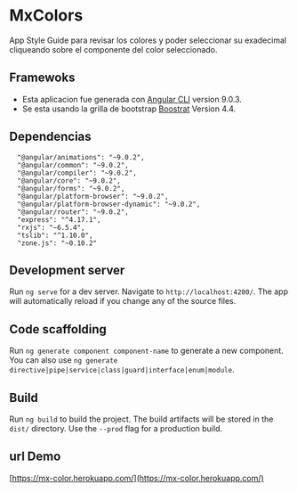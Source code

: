 

# MxColors

App Style Guide para revisar los colores y poder seleccionar su exadecimal cliqueando sobre el componente del color seleccionado. 

## Framewoks
- Esta aplicacion fue generada con [Angular CLI](https://github.com/angular/angular-cli) version 9.0.3.
- Se esta usando la grilla de bootstrap [Boostrat](https://github.com/twbs/bootstrap) Version 4.4.

## Dependencias
```text
  "@angular/animations": "~9.0.2",
  "@angular/common": "~9.0.2",
  "@angular/compiler": "~9.0.2",
  "@angular/core": "~9.0.2",
  "@angular/forms": "~9.0.2",
  "@angular/platform-browser": "~9.0.2",
  "@angular/platform-browser-dynamic": "~9.0.2",
  "@angular/router": "~9.0.2",
  "express": "^4.17.1",
  "rxjs": "~6.5.4",
  "tslib": "^1.10.0",
  "zone.js": "~0.10.2"
```

## Development server

Run `ng serve` for a dev server. Navigate to `http://localhost:4200/`. The app will automatically reload if you change any of the source files.

## Code scaffolding

Run `ng generate component component-name` to generate a new component. You can also use `ng generate directive|pipe|service|class|guard|interface|enum|module`.

## Build

Run `ng build` to build the project. The build artifacts will be stored in the `dist/` directory. Use the `--prod` flag for a production build.

## url Demo
[https://mx-color.herokuapp.com/](https://mx-color.herokuapp.com/)